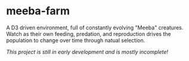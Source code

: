 # meeba-farm
A D3 driven environment, full of constantly evolving "Meeba" creatures. Watch as their own feeding, predation, and reproduction drives the population to change over time through natual selection.

_This project is still in early development and is mostly incomplete!_
